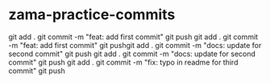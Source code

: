 # zama-practice-commits
git add .
git commit -m "feat: add first commit"
git push
git add .
git commit -m "feat: add first commit"
git pushgit add .
git commit -m "docs: update for second commit"
git push
git add .
git commit -m "docs: update for second commit"
git push
git add .
git commit -m "fix: typo in readme for third commit"
git push
